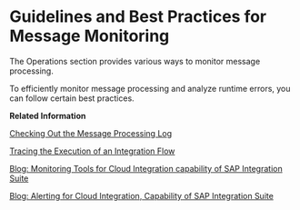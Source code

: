 <!-- loio6f598b4d4e0e44c3bd8445b5d58b832c -->

# Guidelines and Best Practices for Message Monitoring

The Operations section provides various ways to monitor message processing.

To efficiently monitor message processing and analyze runtime errors, you can follow certain best practices.

**Related Information**  


[Checking Out the Message Processing Log](checking-out-the-message-processing-log-5612032.md "In the Operations section, you can check out the status of processed messages.")

[Tracing the Execution of an Integration Flow](tracing-the-execution-of-an-integration-flow-4ec27d3.md "If you like to find out in detail how a message is processed and transformed at runtime, you can run the related integration flow with the Trace log level.")

[Blog: Monitoring Tools for Cloud Integration capability of SAP Integration Suite](https://blogs.sap.com/2021/10/28/monitoring-tools-for-cloud-integration-capability-of-sap-integration-suite/)

[Blog: Alerting for Cloud Integration, Capability of SAP Integration Suite](https://blogs.sap.com/2021/12/12/alerting-for-cloud-integration-capability-of-sap-integration-suite/)

